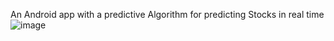 An Android app with a predictive Algorithm for predicting Stocks in real time 
![image](https://github.com/user-attachments/assets/0f39b06b-5258-4b37-9692-659a34ea201e)
